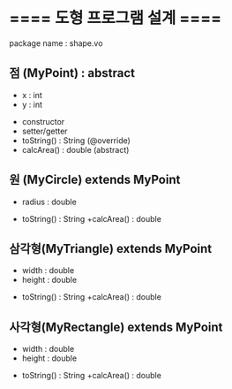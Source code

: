 # ==== 도형 프로그램 설계 ====
package name :  shape.vo

## 점 (MyPoint) : abstract
- x : int
- y : int
+ constructor
+ setter/getter
+ toString() : String (@override)
+ calcArea() : double (abstract) 

## 원 (MyCircle) extends MyPoint
- radius : double
+ toString() : String
+calcArea() : double

## 삼각형(MyTriangle) extends MyPoint
- width : double
- height : double
+ toString() : String
+calcArea() : double

## 사각형(MyRectangle) extends MyPoint
- width : double
- height : double
+ toString() : String
+calcArea() : double